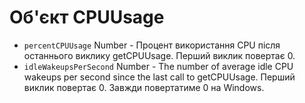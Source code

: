 # Об'єкт CPUUsage

* `percentCPUUsage` Number - Процент використання CPU після останнього виклику getCPUUsage. Перший виклик повертає 0.
* `idleWakeupsPerSecond` Number - The number of average idle CPU wakeups per second since the last call to getCPUUsage. Перший виклик повертає 0. Завжди повертатиме 0 на Windows.

